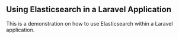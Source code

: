 ## Using Elasticsearch in a Laravel Application

This is a demonstration on how to use Elasticsearch within a Laravel application.
